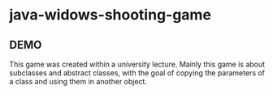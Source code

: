 # java-widows-shooting-game
## DEMO
This game was created within a university lecture. Mainly this game is about subclasses and abstract classes, with the goal of copying the parameters of a class and using them in another object.
